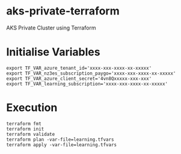# aks-private-terraform
AKS Private Cluster using Terraform

# Initialise Variables
```shell
export TF_VAR_azure_tenant_id='xxxx-xxx-xxxx-xx-xxxxx'
export TF_VAR_nz3es_subscription_paygo='xxxx-xxx-xxxx-xx-xxxxx'
export TF_VAR_azure_client_secret='4vn8Qxxxxx-xxx-xxx'
export TF_VAR_learning_subscription='xxxx-xxx-xxxx-xx-xxxxx'
```

# Execution
```shell
terraform fmt
terraform init
terraform validate
terraform plan -var-file=learning.tfvars
terraform apply -var-file=learning.tfvars
```